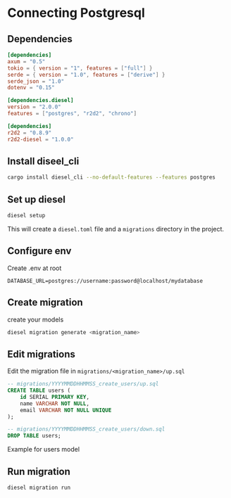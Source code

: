 # Connecting Postgresql

## Dependencies

```toml
[dependencies]
axum = "0.5"
tokio = { version = "1", features = ["full"] }
serde = { version = "1.0", features = ["derive"] }
serde_json = "1.0"
dotenv = "0.15"

[dependencies.diesel]
version = "2.0.0"
features = ["postgres", "r2d2", "chrono"]

[dependencies]
r2d2 = "0.8.9"
r2d2-diesel = "1.0.0"
```

## Install diseel_cli

```bash
cargo install diesel_cli --no-default-features --features postgres
```

## Set up diesel

```bash
diesel setup
```
This will create a `diesel.toml` file and a `migrations` directory in the project.

## Configure env

Create .env at root

```env
DATABASE_URL=postgres://username:password@localhost/mydatabase
```

## Create migration

create your models

```bash
diesel migration generate <migration_name>
```

## Edit migrations

Edit the migration file in `migrations/<migration_name>/up.sql`

```sql
-- migrations/YYYYMMDDHHMMSS_create_users/up.sql
CREATE TABLE users (
    id SERIAL PRIMARY KEY,
    name VARCHAR NOT NULL,
    email VARCHAR NOT NULL UNIQUE
);

-- migrations/YYYYMMDDHHMMSS_create_users/down.sql
DROP TABLE users;
```
Example for users model

## Run migration

```bash
diesel migration run
```


